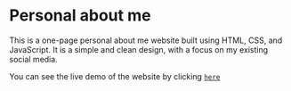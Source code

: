 # Personal about me

This is a one-page personal about me website built using HTML, CSS, and JavaScript. It is a simple and clean design, with a focus on my existing social media.

You can see the live demo of the website by clicking [`here`](https://ryan-arun.github.io)

